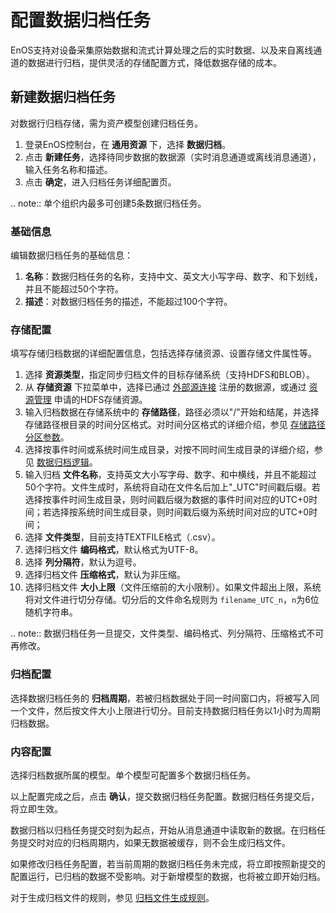 # 配置数据归档任务
EnOS支持对设备采集原始数据和流式计算处理之后的实时数据、以及来自离线通道的数据进行归档，提供灵活的存储配置方式，降低数据存储的成本。
## 新建数据归档任务
对数据行归档存储，需为资产模型创建归档任务。

1. 登录EnOS控制台，在 **通用资源** 下，选择 **数据归档**。
2. 点击 **新建任务**，选择待同步数据的数据源（实时消息通道或离线消息通道），输入任务名称和描述。
3. 点击 **确定**，进入归档任务详细配置页。

.. note:: 单个组织内最多可创建5条数据归档任务。

### 基础信息

编辑数据归档任务的基础信息：

1. **名称**：数据归档任务的名称，支持中文、英文大小写字母、数字、和下划线，并且不能超过50个字符。
2. **描述**：对数据归档任务的描述，不能超过100个字符。

### 存储配置

填写存储归档数据的详细配置信息，包括选择存储资源、设置存储文件属性等。

1. 选择 **资源类型**，指定同步归档文件的目标存储系统（支持HDFS和BLOB）。
2. 从 **存储资源** 下拉菜单中，选择已通过 [外部源连接](/docs/offline-data/zh_CN/2.0.8/data_source/index.html) 注册的数据源，或通过 [资源管理](/docs/enos/zh_CN/2.0.8/resourcemanagement/overview.html) 申请的HDFS存储资源。
3. 输入归档数据在存储系统中的 **存储路径**，路径必须以"/"开始和结尾，并选择存储路径根目录的时间分区格式。对时间分区格式的详细介绍，参见 [存储路径分区参数](../../reference/archive_storage#path)。
4. 选择按事件时间或系统时间生成目录，对按不同时间生成目录的详细介绍，参见 [数据归档逻辑](../../reference/archive_storage#logic)。
5. 输入归档 **文件名称**，支持英文大小写字母、数字、和中横线，并且不能超过50个字符。文件生成时，系统将自动在文件名后加上"\_UTC"时间戳后缀。若选择按事件时间生成目录，则时间戳后缀为数据的事件时间对应的UTC+0时间；若选择按系统时间生成目录，则时间戳后缀为系统时间对应的UTC+0时间；
6. 选择 **文件类型**，目前支持TEXTFILE格式（.csv）。
7. 选择归档文件 **编码格式**，默认格式为UTF-8。
8. 选择 **列分隔符**，默认为逗号。
9. 选择归档文件 **压缩格式**，默认为非压缩。
10. 选择归档文件 **大小上限**（文件压缩前的大小限制）。如果文件超出上限，系统将对文件进行切分存储。切分后的文件命名规则为 `filename_UTC_n`，`n`为6位随机字符串。

.. note:: 数据归档任务一旦提交，文件类型、编码格式、列分隔符、压缩格式不可再修改。

### 归档配置

选择数据归档任务的 **归档周期**，若被归档数据处于同一时间窗口内，将被写入同一个文件，然后按文件大小上限进行切分。目前支持数据归档任务以1小时为周期归档数据。

<!--

选择较长的归档周期，可以有效减少因数据延迟产生的小文件数量。设置不同的归档周期，归档任务的计划开始时间不同，处理的数据区间也不同。每个归档周期，对应的归档数据范围，表示系统时间处于 “前一个归档周期的计划开始时间” 至 “当前归档周期的计划开始时间” 之间的数据。数据归档策略提交之后，归档周期不可再修改。

每个归档周期选项的计划开始时间，以及归档数据的范围，参见 [归档周期说明](../../reference/archive_storage#cycle)。

-->

### 内容配置

选择归档数据所属的模型。单个模型可配置多个数据归档任务。

以上配置完成之后，点击 **确认**，提交数据归档任务配置。数据归档任务提交后，将立即生效。

数据归档以归档任务提交时刻为起点，开始从消息通道中读取新的数据。在归档任务提交时对应的归档周期内，如果无数据被缓存，则不会生成归档文件。

如果修改归档任务配置，若当前周期的数据归档任务未完成，将立即按照新提交的配置运行，已归档的数据不受影响。对于新增模型的数据，也将被立即开始归档。

对于生成归档文件的规则，参见 [归档文件生成规则](../../reference/archive_storage#file)。

<!--end-->
